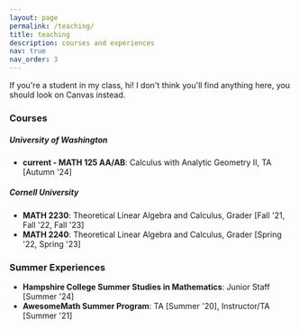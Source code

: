 ```yaml
---
layout: page
permalink: /teaching/
title: teaching
description: courses and experiences
nav: true
nav_order: 3
---
```


<!-- pages/teaching.md -->
If you're a student in my class, hi! I don't think you'll find anything here, you should look on Canvas instead. 

<h3>
Courses
</h3>
<h5>
University of Washington
</h5>
<ul>
    <li><strong>current - MATH 125 AA/AB</strong>: Calculus with Analytic Geometry II, TA [Autumn '24]</li>
</ul>
<h5>
Cornell University
</h5>
<ul>
    <li><strong>MATH 2230</strong>: Theoretical Linear Algebra and Calculus, Grader [Fall '21, Fall '22, Fall '23]</li>
    <li><strong>MATH 2240</strong>: Theoretical Linear Algebra and Calculus, Grader [Spring '22, Spring '23]</li>
</ul>


<h3>
Summer Experiences
</h3>

<ul>
    <li><strong>Hampshire College Summer Studies in Mathematics</strong>: Junior Staff [Summer '24]</li>
    <li><strong>AwesomeMath Summer Program</strong>: TA [Summer '20], Instructor/TA [Summer '21]</li>

</ul>
